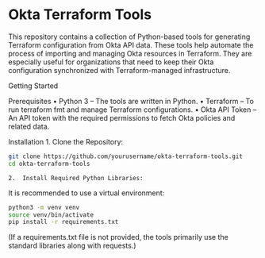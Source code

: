 # Okta Terraform Tools

This repository contains a collection of Python-based tools for generating Terraform configuration from Okta API data. These tools help automate the process of importing and managing Okta resources in Terraform. They are especially useful for organizations that need to keep their Okta configuration synchronized with Terraform-managed infrastructure.


Getting Started

Prerequisites
	•	Python 3 – The tools are written in Python.
	•	Terraform – To run terraform fmt and manage Terraform configurations.
	•	Okta API Token – An API token with the required permissions to fetch Okta policies and related data.

Installation
	1.	Clone the Repository:
```sh
git clone https://github.com/yourusername/okta-terraform-tools.git
cd okta-terraform-tools
```
    2.	Install Required Python Libraries:
It is recommended to use a virtual environment:
```sh
python3 -m venv venv
source venv/bin/activate
pip install -r requirements.txt
```

(If a requirements.txt file is not provided, the tools primarily use the standard libraries along with requests.)